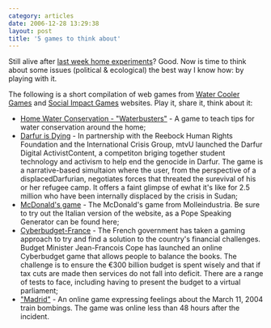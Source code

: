 ```yaml
---
category: articles
date: 2006-12-28 13:29:38
layout: post
title: '5 games to think about'
---
```


<p>Still alive after <a href="//joaobordalo.com/articles/2006/12/22/fun-materials">last week home experiments</a>? Good. Now is time to think about some issues (political & ecological) the best way I know how: by playing with it.</p>

<p>The following is a short compilation of web games from <a href="http://www.watercoolergames.org/">Water Cooler Games</a> and <a href="http://www.socialimpactgames.com/">Social Impact Games</a> websites. Play it, share it, think about it:</p>

<p><ul><li><a href="http://www2.seattle.gov/util/waterbusters/">Home Water Conservation - "Waterbusters"</a> - A game to teach tips for water conservation around the home;</li><li><a href="http://www.darfurisdying.com/">Darfur is Dying</a> - In partnership with the Reebock Human Rights Foundation and the International Crisis Group, mtvU launched the Darfur Digital ActivistContent, a competiton briging together student technology and activism to help end the genocide in Darfur. The game is a narrative-based simultaion where the user, from the perspective of a displacedDarfurian, negotiates forces that threated the surevival of his or her refugee camp. It offers a faint glimpse of ewhat it's like for 2.5 million who have been internally displaced by the crisis in Sudan;</li><li><a href="http://www.mcvideogame.com/">McDonald's game</a> - The McDonald's game from Molleindustria. Be sure to try out the Italian version of the website, as a Pope Speaking Generator can be found here;</li><li><a href="http://www.cyber-budget.fr/jeu/index.html">Cyberbudget-France</a> - The French government has taken a gaming approach to try and find a solution to the country's financial challenges. Budget Minister Jean-Francois Cope has launched an online Cyberbudget game that allows people to balance the books. The challenge is to ensure the €300 billion budget is spent wisely and that if tax cuts are made then services do not fall into deficit. There are a range of tests to face, including having to present the budget to a virtual parliament;</li><li><a href="http://www.newsgaming.com/games/madrid/">"Madrid"</a> - An online game expressing feelings about the March 11, 2004 train bombings. The game was online less than 48 hours after the incident.</ul></p>
